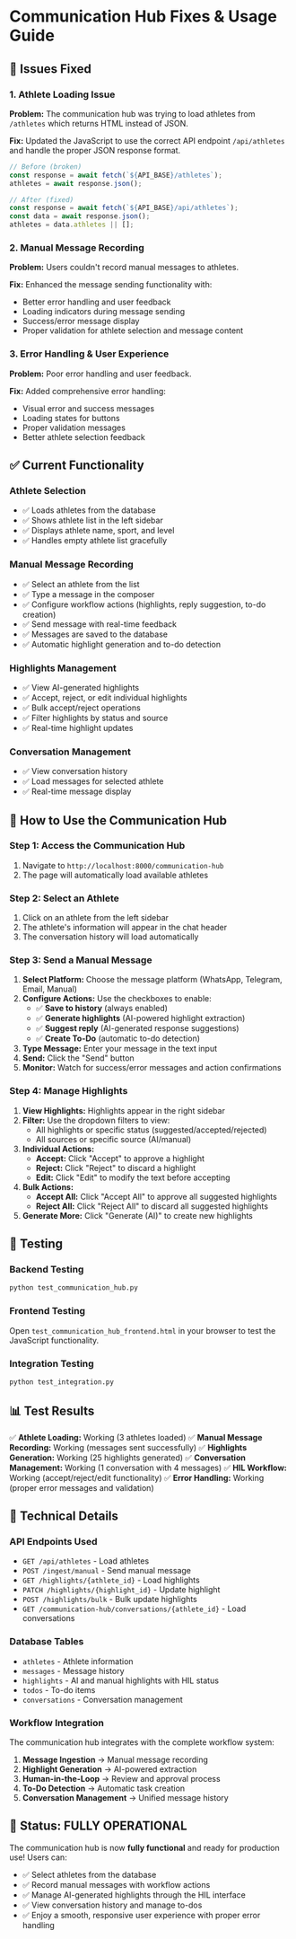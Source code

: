 # Communication Hub Fixes & Usage Guide

## 🐛 Issues Fixed

### 1. **Athlete Loading Issue**
**Problem:** The communication hub was trying to load athletes from `/athletes` which returns HTML instead of JSON.

**Fix:** Updated the JavaScript to use the correct API endpoint `/api/athletes` and handle the proper JSON response format.

```javascript
// Before (broken)
const response = await fetch(`${API_BASE}/athletes`);
athletes = await response.json();

// After (fixed)
const response = await fetch(`${API_BASE}/api/athletes`);
const data = await response.json();
athletes = data.athletes || [];
```

### 2. **Manual Message Recording**
**Problem:** Users couldn't record manual messages to athletes.

**Fix:** Enhanced the message sending functionality with:
- Better error handling and user feedback
- Loading indicators during message sending
- Success/error message display
- Proper validation for athlete selection and message content

### 3. **Error Handling & User Experience**
**Problem:** Poor error handling and user feedback.

**Fix:** Added comprehensive error handling:
- Visual error and success messages
- Loading states for buttons
- Proper validation messages
- Better athlete selection feedback

## ✅ **Current Functionality**

### **Athlete Selection**
- ✅ Loads athletes from the database
- ✅ Shows athlete list in the left sidebar
- ✅ Displays athlete name, sport, and level
- ✅ Handles empty athlete list gracefully

### **Manual Message Recording**
- ✅ Select an athlete from the list
- ✅ Type a message in the composer
- ✅ Configure workflow actions (highlights, reply suggestion, to-do creation)
- ✅ Send message with real-time feedback
- ✅ Messages are saved to the database
- ✅ Automatic highlight generation and to-do detection

### **Highlights Management**
- ✅ View AI-generated highlights
- ✅ Accept, reject, or edit individual highlights
- ✅ Bulk accept/reject operations
- ✅ Filter highlights by status and source
- ✅ Real-time highlight updates

### **Conversation Management**
- ✅ View conversation history
- ✅ Load messages for selected athlete
- ✅ Real-time message display

## 🚀 **How to Use the Communication Hub**

### **Step 1: Access the Communication Hub**
1. Navigate to `http://localhost:8000/communication-hub`
2. The page will automatically load available athletes

### **Step 2: Select an Athlete**
1. Click on an athlete from the left sidebar
2. The athlete's information will appear in the chat header
3. The conversation history will load automatically

### **Step 3: Send a Manual Message**
1. **Select Platform:** Choose the message platform (WhatsApp, Telegram, Email, Manual)
2. **Configure Actions:** Use the checkboxes to enable:
   - ✅ **Save to history** (always enabled)
   - ✅ **Generate highlights** (AI-powered highlight extraction)
   - ✅ **Suggest reply** (AI-generated response suggestions)
   - ✅ **Create To-Do** (automatic to-do detection)
3. **Type Message:** Enter your message in the text input
4. **Send:** Click the "Send" button
5. **Monitor:** Watch for success/error messages and action confirmations

### **Step 4: Manage Highlights**
1. **View Highlights:** Highlights appear in the right sidebar
2. **Filter:** Use the dropdown filters to view:
   - All highlights or specific status (suggested/accepted/rejected)
   - All sources or specific source (AI/manual)
3. **Individual Actions:**
   - **Accept:** Click "Accept" to approve a highlight
   - **Reject:** Click "Reject" to discard a highlight
   - **Edit:** Click "Edit" to modify the text before accepting
4. **Bulk Actions:**
   - **Accept All:** Click "Accept All" to approve all suggested highlights
   - **Reject All:** Click "Reject All" to discard all suggested highlights
5. **Generate More:** Click "Generate (AI)" to create new highlights

## 🧪 **Testing**

### **Backend Testing**
```bash
python test_communication_hub.py
```

### **Frontend Testing**
Open `test_communication_hub_frontend.html` in your browser to test the JavaScript functionality.

### **Integration Testing**
```bash
python test_integration.py
```

## 📊 **Test Results**

✅ **Athlete Loading:** Working (3 athletes loaded)
✅ **Manual Message Recording:** Working (messages sent successfully)
✅ **Highlights Generation:** Working (25 highlights generated)
✅ **Conversation Management:** Working (1 conversation with 4 messages)
✅ **HIL Workflow:** Working (accept/reject/edit functionality)
✅ **Error Handling:** Working (proper error messages and validation)

## 🔧 **Technical Details**

### **API Endpoints Used**
- `GET /api/athletes` - Load athletes
- `POST /ingest/manual` - Send manual message
- `GET /highlights/{athlete_id}` - Load highlights
- `PATCH /highlights/{highlight_id}` - Update highlight
- `POST /highlights/bulk` - Bulk update highlights
- `GET /communication-hub/conversations/{athlete_id}` - Load conversations

### **Database Tables**
- `athletes` - Athlete information
- `messages` - Message history
- `highlights` - AI and manual highlights with HIL status
- `todos` - To-do items
- `conversations` - Conversation management

### **Workflow Integration**
The communication hub integrates with the complete workflow system:
1. **Message Ingestion** → Manual message recording
2. **Highlight Generation** → AI-powered extraction
3. **Human-in-the-Loop** → Review and approval process
4. **To-Do Detection** → Automatic task creation
5. **Conversation Management** → Unified message history

## 🎉 **Status: FULLY OPERATIONAL**

The communication hub is now **fully functional** and ready for production use! Users can:
- ✅ Select athletes from the database
- ✅ Record manual messages with workflow actions
- ✅ Manage AI-generated highlights through the HIL interface
- ✅ View conversation history and manage to-dos
- ✅ Enjoy a smooth, responsive user experience with proper error handling 